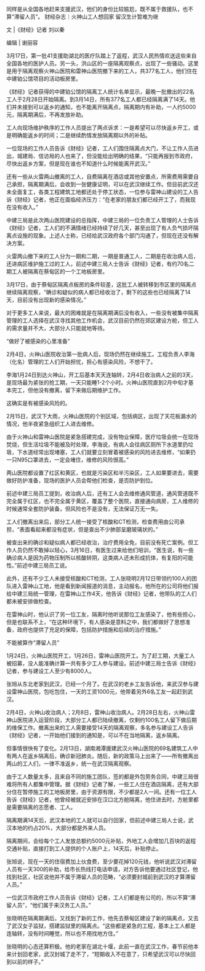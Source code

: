 

同样是从全国各地赶来支援武汉，他们的身份比较尴尬，既不属于救援队，也不算“滞留人员”。 财经杂志｜火神山工人想回家 留汉生计暂难为继

文 |《财经》记者 刘以秦

编辑 | 谢丽容

3月17日，第一批41支援助湖北的医疗队踏上了返程，武汉人民热情欢送这些来自全国各地的医护人员。另一头，洪山区的一座隔离观察点，出现了一些骚动。这里是用于隔离观察火神山医院和雷神山医院撤下来的工人，共377名工人，他们住在中建铂公馆项目的活动板房里。

《财经》记者获得的中建铂公馆的隔离工人统计名单显示，最晚一批撤出的22名工人于2月28日开始隔离。到3月14日，所有377名工人都已经隔离满了14天。他们并未接到可以返乡的通知，也不能离开隔离点，隔离期内有补助，一人约5000元，隔离期满后，不再发放补助。

工人向现场维护秩序的工作人员提出了两点诉求：一是希望可以尽快返乡开工，或是明确能返乡的时间；二是继续酌情发放隔离期以外的补贴。

一位现场的工作人员告诉《财经》记者，工人们围住隔离点大门，不让工作人员进出，城建局、信访局的人也来了，但没能给出明确的结果，“只能再报到市政府，尽快出返乡方案，但是现在谁也不知道什么时候能离开武汉。”

还有一些从火雷两山撤离的工人，自费隔离在酒店或其他安置点，所需费用需要自己承担，隔离期满后，会收到一张健康证明，可以在武汉继续工作。但目前武汉还未全面复工，各类工程建筑工地都还处于停工状态，一位参与雷神山建设的工人告诉《财经》记者，他正在面临经济压力：“在老家的朋友们都已经开工了，而我现在没有收入。”

中建三局是此次两山医院建设的总指挥，中建三局的一位负责工人管理的人士告诉《财经》记者，工人们的不满情绪已经持续了好几天，甚至出现了有人负气损坏隔离点设施的现象。上述人士称，已经给武汉政府各个部门沟通了，但现在还没有解决方案。

火雷两山撤下来的工人分为一期和二期，一期是普通工人，二期是在收治病人后，还进病区维护施工过的工人，前述中建三局人士告诉《财经》记者，有约70名二期工人被隔离在蔡甸区的一个工地板房里。

3月17日，由于蔡甸区隔离点板房的条件较差，这批工人被转移到市区里的隔离点继续隔离观察，“确诊和疑似的病人都已经收治了，剩下的这些也已经隔离了14天，目前没有出现新的感染情况。”

对于更多工人来说，最大的困难就是在隔离期满后没有收入，一些没有被集中隔离管理的工人选择在武汉寻找其他工作机会，武汉目前仍然在郊区建设方舱，但工人的需求量并不大，大部分人只能就地等待。

“做好了被感染的心里准备”

2月4日，火神山医院收治第一批病人后，现场仍然在继续施工。工程负责人李海（化名）管理的工人们开始担忧，担心有感染风险，不想干了。

李海1月24日到达火神山，开工后基本天天连轴转，2月4日收治病人之前的3天，是现场最为紧张的抢工期，一天只能睡1-2个小时。火神山医院直到2月中旬才基本完工，但他没有撤离，留下来做后期维护工作。

这确实是有被感染风险的。

2月15日，武汉下大雨，火神山医院的个别区域，包括病区，出现了天花板漏水的情况，他半夜紧急组织工人进去维修。

由于火神山和雷神山医院是紧急搭建完成，没有物业保障，医疗垃圾会统一在现场焚烧，但生活垃圾不能被及时处理，李海说，有病人会往病区厕所下水道里扔垃圾，下水道经常出现堵塞，工人们就要立刻冒着被感染的风险进去维修，“如果扔一只N95口罩进去，一定会堵住，维修的风险很高。”

两山医院都设置了红区和黄区，也就是污染区和半污染区，工人如果要进去，需要做好防护准备，现场的医护人员会帮他们检查，是否防护到位。

前述中建三局员工提到，收治病人后，还有工人会去维修通风管道，通风管道既不完全属于红区，也不完全属于黄区，覆盖了整个医院，直接通向病房，工人维修的时候通常全套防护装备，但风险也不是没有，无法保证万无一失。

工人们撤离出来后，部分工人统一接受了核酸和CT检测，检查费用由公司承担，“表面看起来都没有症状，但是查出不少肺部呈磨玻璃状的。”

被查出来的确诊和疑似病人都已经收治，治疗费用全免，目前没有死亡案例。但工作人员仍然不敢掉以轻心，3月16日，有医生过来给他们培训，“医生说，有一些确诊病人是因为药物压制所以核酸转阴，这类病人还未形成抗体，有复阳的可能性。”前述中建三局员工说。

此外，还有不少工人未接受核酸和CT检测，工人张晓明2月12日带领约100人的团队进入雷神山工地，他是看到新闻报道的消息，主动报名，他所在的公司将他们报给中建三局统一管理，在雷神山工作4天，他告诉《财经》记者，他带队的工人们都未被安排做检查。

在雷神山时，他认识了另一位工友，隔离时他听说那位工友感染了，他有些担心，但是也联系不上，“在这种环境下，有人感染是意料之中，我们都做好了思想准备，政府也提供了充足的保障，包括防护措施和后续的治疗措施。”

不能被算作“滞留人员”

1月24日，火神山医院开工，1月26日，雷神山医院开工。为了赶工期，大量工人被招募，没人能准确计算一共有多少工人参与建设。前述中建三局士告诉《财经》记者，参与建设工人至少有8000人。

张旭从东北老家到武汉，已经一个月了。在武汉的老乡工友告诉他，来武汉参与建设雷神山医院，包吃包住，一天的工资1000元，他带着另外6名工友一起赶到武汉。

2月4日，火神山收治病人；2月8日，雷神山收治病人。2月28日左右，火神山雷神山医院进入运营阶段，大部分工人都已陆续撤离，仅剩约100名工人留下做后期的维保工作。撤离出来的工人需要接受14天的隔离观察，多名参与建设工人告诉《财经》记者，一开始他们接到的通知是，可以不在当地隔离，返乡隔离。

但事情很快有了变化。2月13日，湖南湘潭援建武汉火神山医院的69名建筑工人中有两人在返乡隔离后，确诊新冠肺炎。随后，新的政策马上出来了——所有撤离出两山的工人们，一律不准返乡，统一在武汉隔离观察。

由于工人数量太多，且来自不同的施工团队，签的都是外包劳务合同，中建三局很难将所有人都集中管理。据《财经》记者了解，一些工人住在酒店隔离，还有大部分住在暂停施工的工地板房里，由于资源有限，不少都是2人一间。还有一位工人告诉《财经》记者，他曾经被就近安排在汉口北方舱隔离，他住进去时，方舱里都是需要隔离的志愿者、工人。

隔离期满14天后，武汉本地的工人就可以自行回家，但前述中建三局人士说，武汉本地的约占20%，大部分都是外来人员。

隔离期间，会给每个工人发放总额约5000元补贴，外地工人会增加几百块的返程交通补贴，直接打到工人提供的个人账户上，14天后，补贴停止。

张旭说，现在一天的住宿费加上伙食费，至少要花掉120元钱，他听说武汉对滞留人员有一天300的补助，给市长热线打电话申请，对方告诉他要通过社区登记，他找到社区，社区说他并不属于滞留人员的范畴，“必须要封城前到武汉的才算滞留人员。”

一位武汉市政府工作人员告诉《财经》记者，工人们都是有公司的，所以不算“滞留人员”，“他们属于来汉务工人员。”

张晓明在隔离期满后，又找到了新的工作，他先去蔡甸区建设了新的隔离点，又去了武汉女子监狱，搭建监狱里的隔离点。“这些都是紧急的工程，基本上工人都是连轴转，没有时间睡觉，所以也不用找地方住。”

张晓明的心态还算积极。他的老家在湖北十堰，此前一直在武汉工作，春节前他本来计划回老家，武汉封城了走不了，“短期收入不在意了，只希望武汉可以尽快回到以前的样子。”


